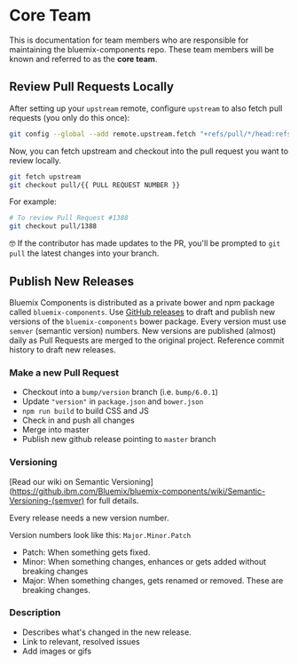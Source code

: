 # Core Team

This is documentation for team members who are responsible for maintaining the bluemix-components repo. These team members will be known and referred to as the **core team**.

## Review Pull Requests Locally

After setting up your `upstream` remote, configure `upstream` to also fetch pull requests (you only do this once):

```sh
git config --global --add remote.upstream.fetch "+refs/pull/*/head:refs/remotes/upstream/pull/*"
```

Now, you can fetch upstream and checkout into the pull request you want to review locally.
```sh
git fetch upstream
git checkout pull/{{ PULL REQUEST NUMBER }}
```

For example:

```sh
# To review Pull Request #1388
git checkout pull/1388
```

🤓 If the contributor has made updates to the PR, you'll be prompted to `git pull` the latest changes into your branch.

## Publish New Releases

Bluemix Components is distributed as a private bower and npm package called `bluemix-components`. Use [GitHub releases](https://github.ibm.com/Bluemix/bluemix-components/releases) to draft and publish new versions of the `bluemix-components` bower package. Every version must use `semver` (semantic version) numbers. New versions are published (almost) daily as Pull Requests are merged to the original project. Reference commit history to draft new releases.

### Make a new Pull Request

- Checkout into a `bump/version` branch (i.e. `bump/6.0.1`)
- Update `"version"` in `package.json` and `bower.json`
- `npm run build` to build CSS and JS
- Check in and push all changes
- Merge into master
- Publish new github release pointing to `master` branch

### Versioning

[Read our wiki on Semantic Versioning](https://github.ibm.com/Bluemix/bluemix-components/wiki/Semantic-Versioning-(semver) for full details.

Every release needs a new version number.

Version numbers look like this: `Major.Minor.Patch`
* Patch: When something gets fixed.
* Minor: When something changes, enhances or gets added without breaking changes
* Major: When something changes, gets renamed or removed. These are breaking changes.

### Description

* Describes what's changed in the new release.
* Link to relevant, resolved issues
* Add images or gifs
